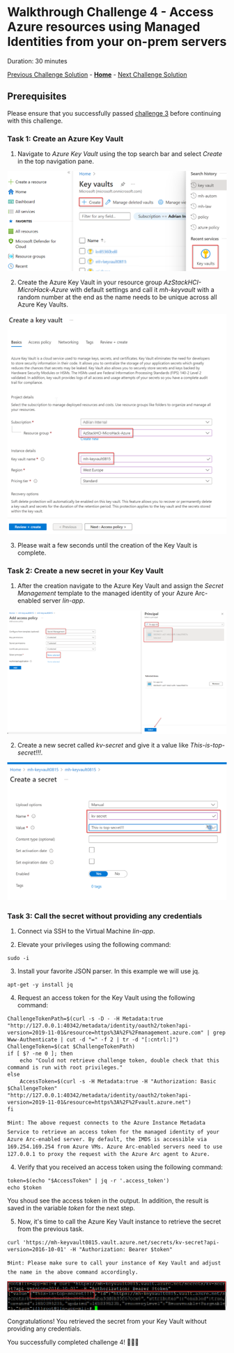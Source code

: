 # Walkthrough Challenge 4 - Access Azure resources using Managed Identities from your on-prem servers

Duration: 30 minutes

[Previous Challenge Solution](../challenge3/solution.md) - **[Home](../../Readme.md)** - [Next Challenge Solution](../challenge5/solution.md)

## Prerequisites

Please ensure that you successfully passed [challenge 3](../../Readme.md#challenge-3---onboard-your-servers-to-azure-arc) before continuing with this challenge.

### Task 1: Create an Azure Key Vault

1. Navigate to *Azure Key Vault* using the top search bar and select *Create* in the top navigation pane.

![image](./img/1_new_KV.png)

2. Create the Azure Key Vault in your resource group *AzStackHCI-MicroHack-Azure* with default settings and call it *mh-keyvault* with a random number at the end as the name needs to be unique across all Azure Key Vaults.

![image](./img/2_KV_settings.png)

3. Please wait a few seconds until the creation of the Key Vault is complete. 

### Task 2: Create a new secret in your Key Vault

1. After the creation navigate to the Azure Key Vault and assign the *Secret Management* template to the managed identity of your Azure Arc-enabled server *lin-app*.

![image](./img/3_Assign_KeyVault_permissions.png)

2. Create a new secret called *kv-secret* and give it a value like *This-is-top-secret!!!*.

![image](./img/4_Create_Secret.png)


### Task 3: Call the secret without providing any credentials

1. Connect via SSH to the Virtual Machine *lin-app*.

2. Elevate your privileges using the following command:

```
sudo -i
```

3. Install your favorite JSON parser. In this example we will use jq.

```
apt-get -y install jq
```

4. Request an access token for the Key Vault using the following command:


```
ChallengeTokenPath=$(curl -s -D - -H Metadata:true "http://127.0.0.1:40342/metadata/identity/oauth2/token?api-version=2019-11-01&resource=https%3A%2F%2Fmanagement.azure.com" | grep Www-Authenticate | cut -d "=" -f 2 | tr -d "[:cntrl:]")
ChallengeToken=$(cat $ChallengeTokenPath)
if [ $? -ne 0 ]; then
    echo "Could not retrieve challenge token, double check that this command is run with root privileges."
else
    AccessToken=$(curl -s -H Metadata:true -H "Authorization: Basic $ChallengeToken" "http://127.0.0.1:40342/metadata/identity/oauth2/token?api-version=2019-11-01&resource=https%3A%2F%2Fvault.azure.net")
fi

```

`❗Hint: The above request connects to the Azure Instance Metadata Service to retrieve an access token for the managed identity of your Azure Arc-enabled server. By default, the IMDS is accessible via 169.254.169.254 from Azure VMs. Azure Arc-enabled servers need to use 127.0.0.1 to proxy the request with the Azure Arc agent to Azure.`

4. Verify that you received an access token using the following command:

```
token=$(echo "$AccessToken" | jq -r '.access_token')
echo $token
```
You shoud see the access token in the output. In addition, the result is saved in the variable *token* for the next step.

5. Now, it's time to call the Azure Key Vault instance to retrieve the secret from the previous task.

```
curl 'https://mh-keyvault0815.vault.azure.net/secrets/kv-secret?api-version=2016-10-01' -H "Authorization: Bearer $token"
```

`❗Hint: Please make sure to call your instance of Key Vault and adjust the name in the above command accordingly.`

![image](./img/5_result_secret.png)

Congratulations! You retrieved the secret from your Key Vault without providing any credentials.

You successfully completed challenge 4! 🚀🚀🚀